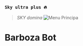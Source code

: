 ### `Sky ultra plus 🔥`
> *SKY domina*
![Menu Principa](https://qu.ax/CnYvh.jpg)
</p>
<h1>Barboza Bot</h1>

